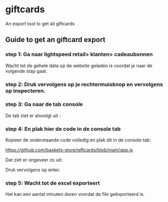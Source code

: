 # giftcards
An export tool to get all giftcards

## Guide to get an giftcard export

### step 1: Ga naar lightspeed retail> klanten> cadeaubonnen
Wacht tot de gehele data op de website geladen is voordat je naar de volgende stap gaat.

### step 2: Druk vervolgens op je rechtermuisknop en vervolgens op inspecteren.


### step 3: Ga naar de tab console
De tab ziet er alsvolgt uit :


### step 4: En plak hier de code in de console tab
Kopieer de onderstaande code volledig en plak dit in de console tab:

https://github.com/baskets-store/giftcards/blob/main/app.js

Dat ziet er ongeveer zo uit:



Druk vervolgens op enter.

### step 5: Wacht tot de excel exporteert 
Het kan een aantal minuten duren voordat de file geëxporteerd is.





